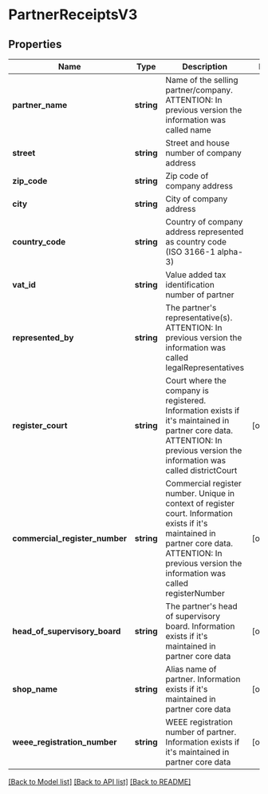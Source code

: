 # PartnerReceiptsV3

## Properties
Name | Type | Description | Notes
------------ | ------------- | ------------- | -------------
**partner_name** | **string** | Name of the selling partner/company.  ATTENTION: In previous version the information was called name | 
**street** | **string** | Street and house number of company address | 
**zip_code** | **string** | Zip code of company address | 
**city** | **string** | City of company address | 
**country_code** | **string** | Country of company address represented as country code (ISO 3166-1 alpha-3) | 
**vat_id** | **string** | Value added tax identification number of partner | 
**represented_by** | **string** | The partner&#x27;s representative(s).  ATTENTION: In previous version the information was called legalRepresentatives | 
**register_court** | **string** | Court where the company is registered. Information exists if it&#x27;s maintained in partner core data.  ATTENTION: In previous version the information was called districtCourt | [optional] 
**commercial_register_number** | **string** | Commercial register number. Unique in context of register court. Information exists if it&#x27;s maintained in partner core data.  ATTENTION: In previous version the information was called registerNumber | [optional] 
**head_of_supervisory_board** | **string** | The partner&#x27;s head of supervisory board. Information exists if it&#x27;s maintained in partner core data | [optional] 
**shop_name** | **string** | Alias name of partner. Information exists if it&#x27;s maintained in partner core data | [optional] 
**weee_registration_number** | **string** | WEEE registration number of partner. Information exists if it&#x27;s maintained in partner core data | [optional] 

[[Back to Model list]](../../README.md#documentation-for-models) [[Back to API list]](../../README.md#documentation-for-api-endpoints) [[Back to README]](../../README.md)

